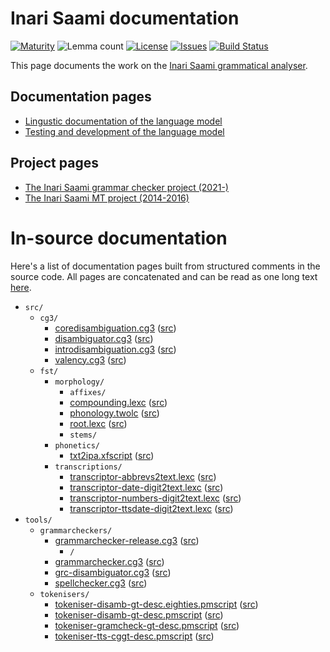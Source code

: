 # Inari Saami documentation

[![Maturity](https://img.shields.io/endpoint?url=https%3A%2F%2Fraw.githubusercontent.com%2Fgiellalt%2Flang-smn%2Fgh-pages%2Fmaturity.json)](https://giellalt.github.io/MaturityClassification.html)
![Lemma count](https://img.shields.io/endpoint?url=https%3A%2F%2Fraw.githubusercontent.com%2Fgiellalt%2Flang-smn%2Fgh-pages%2Flemmacount.json)
[![License](https://img.shields.io/github/license/giellalt/lang-smn)](https://github.com/giellalt/lang-smn/blob/main/LICENSE)
[![Issues](https://img.shields.io/github/issues/giellalt/lang-smn)](https://github.com/giellalt/lang-smn/issues)
[![Build Status](https://divvun-tc.giellalt.org/api/github/v1/repository/giellalt/lang-smn/main/badge.svg)](https://github.com/giellalt/lang-smn/actions)

This page documents the work on the [Inari Saami grammatical analyser](http://github.com/giellalt/lang-smn). 


## Documentation pages

- [Lingustic documentation of the language model](lingustic-documentation.md)
- [Testing and development of the language model](testing-and-development.md)


## Project pages

- [The Inari Saami grammar checker project (2021-)](gramcheck/index.md)
- [The Inari Saami MT project (2014-2016)](mt.md)


# In-source documentation

Here's a list of documentation pages built from structured comments in the source code. All pages are concatenated and can be read as one long text [here](smn.md).


* `src/`
    * `cg3/`
        * [coredisambiguation.cg3](src-cg3-coredisambiguation.cg3.html) ([src](https://github.com/giellalt/lang-smn/blob/main/src/cg3/coredisambiguation.cg3))
        * [disambiguator.cg3](src-cg3-disambiguator.cg3.html) ([src](https://github.com/giellalt/lang-smn/blob/main/src/cg3/disambiguator.cg3))
        * [introdisambiguation.cg3](src-cg3-introdisambiguation.cg3.html) ([src](https://github.com/giellalt/lang-smn/blob/main/src/cg3/introdisambiguation.cg3))
        * [valency.cg3](src-cg3-valency.cg3.html) ([src](https://github.com/giellalt/lang-smn/blob/main/src/cg3/valency.cg3))
    * `fst/`
        * `morphology/`
            * `affixes/`
            * [compounding.lexc](src-fst-morphology-compounding.lexc.html) ([src](https://github.com/giellalt/lang-smn/blob/main/src/fst/morphology/compounding.lexc))
            * [phonology.twolc](src-fst-morphology-phonology.twolc.html) ([src](https://github.com/giellalt/lang-smn/blob/main/src/fst/morphology/phonology.twolc))
            * [root.lexc](src-fst-morphology-root.lexc.html) ([src](https://github.com/giellalt/lang-smn/blob/main/src/fst/morphology/root.lexc))
            * `stems/`
        * `phonetics/`
            * [txt2ipa.xfscript](src-fst-phonetics-txt2ipa.xfscript.html) ([src](https://github.com/giellalt/lang-smn/blob/main/src/fst/phonetics/txt2ipa.xfscript))
        * `transcriptions/`
            * [transcriptor-abbrevs2text.lexc](src-fst-transcriptions-transcriptor-abbrevs2text.lexc.html) ([src](https://github.com/giellalt/lang-smn/blob/main/src/fst/transcriptions/transcriptor-abbrevs2text.lexc))
            * [transcriptor-date-digit2text.lexc](src-fst-transcriptions-transcriptor-date-digit2text.lexc.html) ([src](https://github.com/giellalt/lang-smn/blob/main/src/fst/transcriptions/transcriptor-date-digit2text.lexc))
            * [transcriptor-numbers-digit2text.lexc](src-fst-transcriptions-transcriptor-numbers-digit2text.lexc.html) ([src](https://github.com/giellalt/lang-smn/blob/main/src/fst/transcriptions/transcriptor-numbers-digit2text.lexc))
            * [transcriptor-ttsdate-digit2text.lexc](src-fst-transcriptions-transcriptor-ttsdate-digit2text.lexc.html) ([src](https://github.com/giellalt/lang-smn/blob/main/src/fst/transcriptions/transcriptor-ttsdate-digit2text.lexc))
* `tools/`
    * `grammarcheckers/`
        * [grammarchecker-release.cg3](tools-grammarcheckers-grammarchecker-release.cg3.html) ([src](https://github.com/giellalt/lang-smn/blob/main/tools/grammarcheckers/grammarchecker-release.cg3))
            * `/`
        * [grammarchecker.cg3](tools-grammarcheckers-grammarchecker.cg3.html) ([src](https://github.com/giellalt/lang-smn/blob/main/tools/grammarcheckers/grammarchecker.cg3))
        * [grc-disambiguator.cg3](tools-grammarcheckers-grc-disambiguator.cg3.html) ([src](https://github.com/giellalt/lang-smn/blob/main/tools/grammarcheckers/grc-disambiguator.cg3))
        * [spellchecker.cg3](tools-grammarcheckers-spellchecker.cg3.html) ([src](https://github.com/giellalt/lang-smn/blob/main/tools/grammarcheckers/spellchecker.cg3))
    * `tokenisers/`
        * [tokeniser-disamb-gt-desc.eighties.pmscript](tools-tokenisers-tokeniser-disamb-gt-desc.eighties.pmscript.html) ([src](https://github.com/giellalt/lang-smn/blob/main/tools/tokenisers/tokeniser-disamb-gt-desc.eighties.pmscript))
        * [tokeniser-disamb-gt-desc.pmscript](tools-tokenisers-tokeniser-disamb-gt-desc.pmscript.html) ([src](https://github.com/giellalt/lang-smn/blob/main/tools/tokenisers/tokeniser-disamb-gt-desc.pmscript))
        * [tokeniser-gramcheck-gt-desc.pmscript](tools-tokenisers-tokeniser-gramcheck-gt-desc.pmscript.html) ([src](https://github.com/giellalt/lang-smn/blob/main/tools/tokenisers/tokeniser-gramcheck-gt-desc.pmscript))
        * [tokeniser-tts-cggt-desc.pmscript](tools-tokenisers-tokeniser-tts-cggt-desc.pmscript.html) ([src](https://github.com/giellalt/lang-smn/blob/main/tools/tokenisers/tokeniser-tts-cggt-desc.pmscript))
